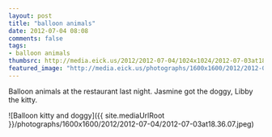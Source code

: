```yaml
---
layout: post
title: "balloon animals"
date: 2012-07-04 08:08
comments: false
tags: 
- balloon animals
thumbsrc: http://media.eick.us/2012/2012-07-04/1024x1024/2012-07-03at18.36.07.jpeg
featured_image: "http://media.eick.us/photographs/1600x1600/2012/2012-07-04/2012-07-03at18.36.07.jpeg"
---
```

Balloon animals at the restaurant last night.  Jasmine got the doggy, Libby the kitty.

![Balloon kitty and doggy]({{ site.mediaUrlRoot }}/photographs/1600x1600/2012/2012-07-04/2012-07-03at18.36.07.jpeg)

